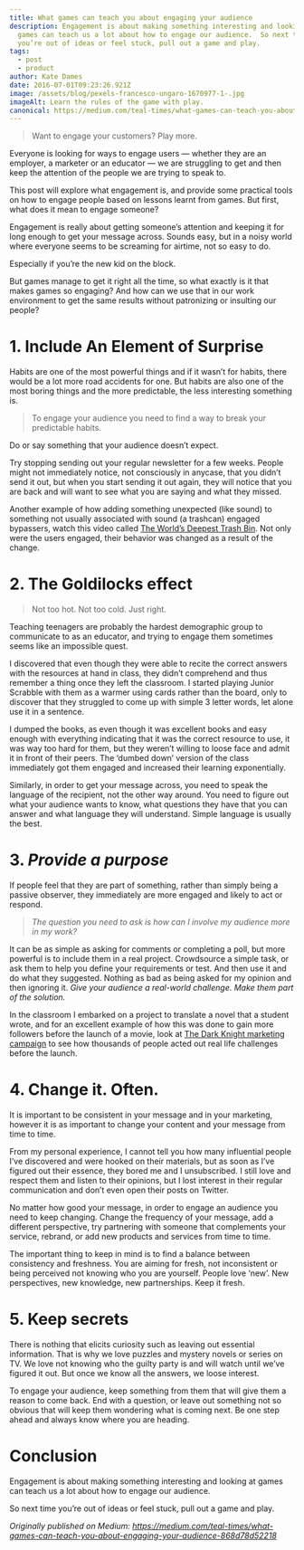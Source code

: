 ```yaml
---
title: What games can teach you about engaging your audience
description: Engagement is about making something interesting and looking at
  games can teach us a lot about how to engage our audience.  So next time
  you’re out of ideas or feel stuck, pull out a game and play.
tags:
  - post
  - product
author: Kate Dames
date: 2016-07-01T09:23:26.921Z
image: /assets/blog/pexels-francesco-ungaro-1670977-1-.jpg
imageAlt: Learn the rules of the game with play.
canonical: https://medium.com/teal-times/what-games-can-teach-you-about-engaging-your-audience-868d78d52218
---
```

> Want to engage your customers? Play more.

Everyone is looking for ways to engage users — whether they are an employer, a marketer or an educator — we are struggling to get and then keep the attention of the people we are trying to speak to.

This post will explore what engagement is, and provide some practical tools on how to engage people based on lessons learnt from games. But first, what does it mean to engage someone?

Engagement is really about getting someone’s attention and keeping it for long enough to get your message across. Sounds easy, but in a noisy world where everyone seems to be screaming for airtime, not so easy to do.

Especially if you’re the new kid on the block.

But games manage to get it right all the time, so what exactly is it that makes games so engaging? And how can we use that in our work environment to get the same results without patronizing or insulting our people?

# 1. Include An Element of Surprise

Habits are one of the most powerful things and if it wasn’t for habits, there would be a lot more road accidents for one. But habits are also one of the most boring things and the more predictable, the less interesting something is.

> To engage your audience you need to find a way to break your predictable habits.

Do or say something that your audience doesn’t expect.

Try stopping sending out your regular newsletter for a few weeks. People might not immediately notice, not consciously in anycase, that you didn’t send it out, but when you start sending it out again, they will notice that you are back and will want to see what you are saying and what they missed.

Another example of how adding something unexpected (like sound) to something not usually associated with sound (a trashcan) engaged bypassers, watch this video called [The World’s Deepest Trash Bin](https://youtu.be/tcrhp-IWK2w). Not only were the users engaged, their behavior was changed as a result of the change.

# 2. The Goldilocks effect

> Not too hot. Not too cold. Just right.

Teaching teenagers are probably the hardest demographic group to communicate to as an educator, and trying to engage them sometimes seems like an impossible quest.

I discovered that even though they were able to recite the correct answers with the resources at hand in class, they didn’t comprehend and thus remember a thing once they left the classroom. I started playing Junior Scrabble with them as a warmer using cards rather than the board, only to discover that they struggled to come up with simple 3 letter words, let alone use it in a sentence.

I dumped the books, as even though it was excellent books and easy enough with everything indicating that it was the correct resource to use, it was way too hard for them, but they weren’t willing to loose face and admit it in front of their peers. The ‘dumbed down’ version of the class immediately got them engaged and increased their learning exponentially.

Similarly, in order to get your message across, you need to speak the language of the recipient, not the other way around. You need to figure out what your audience wants to know, what questions they have that you can answer and what language they will understand. Simple language is usually the best.

# 3. *Provide a purpose*

If people feel that they are part of something, rather than simply being a passive observer, they immediately are more engaged and likely to act or respond.

> *The question you need to ask is how can I involve my audience more in my work?*

It can be as simple as asking for comments or completing a poll, but more powerful is to include them in a real project. Crowdsource a simple task, or ask them to help you define your requirements or test. And then use it and do what they suggested. Nothing as bad as being asked for my opinion and then ignoring it. *Give your audience a real-world challenge. Make them part of the solution.*

In the classroom I embarked on a project to translate a novel that a student wrote, and for an excellent example of how this was done to gain more followers before the launch of a movie, look at [The Dark Knight marketing campaign](https://youtu.be/VpuC7HhCPWA) to see how thousands of people acted out real life challenges before the launch.

# 4. Change it. Often.

It is important to be consistent in your message and in your marketing, however it is as important to change your content and your message from time to time.

From my personal experience, I cannot tell you how many influential people I’ve discovered and were hooked on their materials, but as soon as I’ve figured out their essence, they bored me and I unsubscribed. I still love and respect them and listen to their opinions, but I lost interest in their regular communication and don’t even open their posts on Twitter.

No matter how good your message, in order to engage an audience you need to keep changing. Change the frequency of your message, add a different perspective, try partnering with someone that complements your service, rebrand, or add new products and services from time to time.

The important thing to keep in mind is to find a balance between consistency and freshness. You are aiming for fresh, not inconsistent or being perceived not knowing who you are yourself. People love ‘new’. New perspectives, new knowledge, new partnerships. Keep it fresh.

# 5. Keep secrets

There is nothing that elicits curiosity such as leaving out essential information. That is why we love puzzles and mystery novels or series on TV. We love not knowing who the guilty party is and will watch until we’ve figured it out. But once we know all the answers, we loose interest.

To engage your audience, keep something from them that will give them a reason to come back. End with a question, or leave out something not so obvious that will keep them wondering what is coming next. Be one step ahead and always know where you are heading.

# Conclusion

Engagement is about making something interesting and looking at games can teach us a lot about how to engage our audience.

So next time you’re out of ideas or feel stuck, pull out a game and play.







*Originally published on Medium: https://medium.com/teal-times/what-games-can-teach-you-about-engaging-your-audience-868d78d52218*